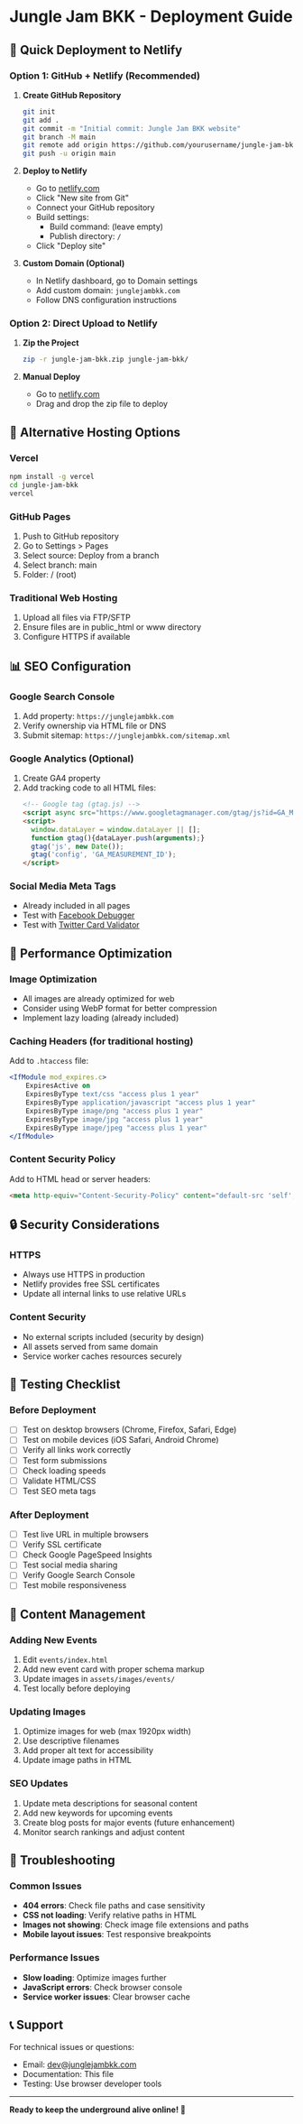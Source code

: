 # Jungle Jam BKK - Deployment Guide

## 🚀 Quick Deployment to Netlify

### Option 1: GitHub + Netlify (Recommended)

1. **Create GitHub Repository**
   ```bash
   git init
   git add .
   git commit -m "Initial commit: Jungle Jam BKK website"
   git branch -M main
   git remote add origin https://github.com/yourusername/jungle-jam-bkk.git
   git push -u origin main
   ```

2. **Deploy to Netlify**
   - Go to [netlify.com](https://netlify.com)
   - Click "New site from Git"
   - Connect your GitHub repository
   - Build settings:
     - Build command: (leave empty)
     - Publish directory: `/`
   - Click "Deploy site"

3. **Custom Domain (Optional)**
   - In Netlify dashboard, go to Domain settings
   - Add custom domain: `junglejambkk.com`
   - Follow DNS configuration instructions

### Option 2: Direct Upload to Netlify

1. **Zip the Project**
   ```bash
   zip -r jungle-jam-bkk.zip jungle-jam-bkk/
   ```

2. **Manual Deploy**
   - Go to [netlify.com](https://netlify.com)
   - Drag and drop the zip file to deploy

## 🔧 Alternative Hosting Options

### Vercel
```bash
npm install -g vercel
cd jungle-jam-bkk
vercel
```

### GitHub Pages
1. Push to GitHub repository
2. Go to Settings > Pages
3. Select source: Deploy from a branch
4. Select branch: main
5. Folder: / (root)

### Traditional Web Hosting
1. Upload all files via FTP/SFTP
2. Ensure files are in public_html or www directory
3. Configure HTTPS if available

## 📊 SEO Configuration

### Google Search Console
1. Add property: `https://junglejambkk.com`
2. Verify ownership via HTML file or DNS
3. Submit sitemap: `https://junglejambkk.com/sitemap.xml`

### Google Analytics (Optional)
1. Create GA4 property
2. Add tracking code to all HTML files:
   ```html
   <!-- Google tag (gtag.js) -->
   <script async src="https://www.googletagmanager.com/gtag/js?id=GA_MEASUREMENT_ID"></script>
   <script>
     window.dataLayer = window.dataLayer || [];
     function gtag(){dataLayer.push(arguments);}
     gtag('js', new Date());
     gtag('config', 'GA_MEASUREMENT_ID');
   </script>
   ```

### Social Media Meta Tags
- Already included in all pages
- Test with [Facebook Debugger](https://developers.facebook.com/tools/debug/)
- Test with [Twitter Card Validator](https://cards-dev.twitter.com/validator)

## 🎯 Performance Optimization

### Image Optimization
- All images are already optimized for web
- Consider using WebP format for better compression
- Implement lazy loading (already included)

### Caching Headers (for traditional hosting)
Add to `.htaccess` file:
```apache
<IfModule mod_expires.c>
    ExpiresActive on
    ExpiresByType text/css "access plus 1 year"
    ExpiresByType application/javascript "access plus 1 year"
    ExpiresByType image/png "access plus 1 year"
    ExpiresByType image/jpg "access plus 1 year"
    ExpiresByType image/jpeg "access plus 1 year"
</IfModule>
```

### Content Security Policy
Add to HTML head or server headers:
```html
<meta http-equiv="Content-Security-Policy" content="default-src 'self'; style-src 'self' 'unsafe-inline' fonts.googleapis.com; font-src fonts.gstatic.com; img-src 'self' data:;">
```

## 🔒 Security Considerations

### HTTPS
- Always use HTTPS in production
- Netlify provides free SSL certificates
- Update all internal links to use relative URLs

### Content Security
- No external scripts included (security by design)
- All assets served from same domain
- Service worker caches resources securely

## 📱 Testing Checklist

### Before Deployment
- [ ] Test on desktop browsers (Chrome, Firefox, Safari, Edge)
- [ ] Test on mobile devices (iOS Safari, Android Chrome)
- [ ] Verify all links work correctly
- [ ] Test form submissions
- [ ] Check loading speeds
- [ ] Validate HTML/CSS
- [ ] Test SEO meta tags

### After Deployment
- [ ] Test live URL in multiple browsers
- [ ] Verify SSL certificate
- [ ] Check Google PageSpeed Insights
- [ ] Test social media sharing
- [ ] Verify Google Search Console
- [ ] Test mobile responsiveness

## 🎵 Content Management

### Adding New Events
1. Edit `events/index.html`
2. Add new event card with proper schema markup
3. Update images in `assets/images/events/`
4. Test locally before deploying

### Updating Images
1. Optimize images for web (max 1920px width)
2. Use descriptive filenames
3. Add proper alt text for accessibility
4. Update image paths in HTML

### SEO Updates
1. Update meta descriptions for seasonal content
2. Add new keywords for upcoming events
3. Create blog posts for major events (future enhancement)
4. Monitor search rankings and adjust content

## 🚨 Troubleshooting

### Common Issues
- **404 errors**: Check file paths and case sensitivity
- **CSS not loading**: Verify relative paths in HTML
- **Images not showing**: Check image file extensions and paths
- **Mobile layout issues**: Test responsive breakpoints

### Performance Issues
- **Slow loading**: Optimize images further
- **JavaScript errors**: Check browser console
- **Service worker issues**: Clear browser cache

## 📞 Support

For technical issues or questions:
- Email: dev@junglejambkk.com
- Documentation: This file
- Testing: Use browser developer tools

---

**Ready to keep the underground alive online! 🎵**

